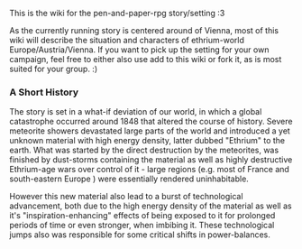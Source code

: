 This is the wiki for the pen-and-paper-rpg story/setting :3

As the currently running story is centered around of Vienna, most of this
wiki will describe the situation and characters of ethrium-world
Europe/Austria/Vienna. If you want to pick up the setting for your own
campaign, feel free to either also use add to this wiki or fork it, as
is most suited for your group. :)

### A Short History

The story is set in a what-if deviation of our world, in which a global
catastrophe occurred around 1848 that altered the course of history. Severe
meteorite showers devastated large parts of the world and introduced a yet
unknown material with high energy density, latter dubbed "Ethrium" to the
earth. What was started by the direct destruction by the meteorites, was
finished by dust-storms containing the material as well as highly destructive
Ethrium-age wars over control of it - large regions (e.g. most of France and
south-eastern Europe ) were essentially rendered uninhabitable.

However this new material also lead to a burst of technological advancement,
both due to the high energy density of the material as well as it's
"inspiration-enhancing" effects of being exposed to it for prolonged
periods of time or even stronger, when imbibing it. These technological jumps
also was responsible for some critical shifts in power-balances.

<!--
Next to the surface-sources of ethrium from the the meteorites, weirdly
enough also underground reserves have been found, leading to wild speculation
among leading scientists on the nature of ethrium.
As far as conventional research wisdom goes, the meteorites somehow caused synthesis/transformation
of precursor materials or somehow activated
or activated
alternative
at great depths + only detectable with ethrium-based sensorics? (goes well with souls/hel metapher)


the tzech are rescued by German agents

Russia stays out of this to let Germany-Austria play out
-->

<!--
--------------

** Below you find my copied-over notes (these need refactoring) **


### Aristocracy

roles x style

roles:
* head of family
* face
* public relations
* warrior
* general
* information flow
* financier 
* accountant
* black sheep
* not interested in family business
* fame-source - artist/champion (showcase skill)


style:

Habsburg
* governing
* occultistic
* paranoid
* defensive
* reckless
* stolz
* Widerstand
* Sozialdemokraten
* upstarts / soziale Kletterer
* letzter seines/ihrer Linie
* Exiladelige aus Deutschland und/oder Russland
* Lust & Liebe
* kalt
* kalkulierend
* game theorist, The Great Game
* realismus, "real-politik"
* idealismus
* mad
* possessed
* medium


# Einzelpersonen

LiebespriesterIn
SexualtherapeutIn

Economic Hitman
deutscher Banker
verbreitet Korruption
Krankheit (als motif)


Hofpropagandist

con artist
ponzi scheme

private equity, IRR++, carried interest (%)


# Häuser

Arennatz
* Familienoberhaupt 'Stahlhammer'
* 'beauty of war' (socio-darwinistic sociopath)
* kriegstreiberei
* stärkebetont
* militant
* von Linz aus, Kontrolle über dortige Stahlwerke
* financier: Angela von Arennatz, hat "weibliches" Haushalten und Wirtschaften übernommen. economic hitman / aggressive finanz

Eggenstein
* wissend
* gelehrt
* akademische Tradition
* "once the rockets are up, who cares where they come down. this is not my department, says wernher von braun"

Kriesberg
* nationalismus
* Rassistisch
* Hetze gegen Franzosen und Türken
* Herbert von Kriesberg: Halbglatze, kantig und breit gebaut, Wissenschaftler, Antologie/Rassenbiologie

Loderitz
* gier
* banking
* geld
* völlerei

Münring

Nauner

Oeyenburg

Rabenfurt
* reformierer
* burgeousie-sympathisaten
* niederer Adel

Roschewitz
* schön
* kunstaffin
* Weingüter

Selack

Schwarzenstrum
* staunch catholic
* church-affine
* information flow: Helga von Schwarzenstrum: fett, hypokritisch, gackernd, katholisch intolerant
    * Bernhardt: schwuler sohn

Tetsdorff

Witowski

Zollern

Wallner
* altes Adelsgeschlecht
* Finanzkrise vor einer Weile
* vor einer Weile Finanzbürger mit Kontakt zur Unterwelt eingeheiratet
* Kontakte zur Unterwelt

### Emperor And State

Funktionsweise des KuK-Staates: <https://de.wikipedia.org/wiki/Reichsrat_(Österreich)>
optional: die ursprüngliche Reichsratsvariante mit nur Herrenhaus und auch nur beratender Funktion

### Setting(?)

#### Meta

Darauf achten, dass Sinn und Andrej auch Content einbringen! Jeder soll eigenen Content schreiben und diesen dann in das Pad pasten.


#### Setting

Tesla- / Dieselpunk  
stalinistischer / faschistischer Staat, Despotismus  
Wissenschaftsministerien, Bürokratie-overhead, erlaubte und verbotene Wissenschaft  
Wissenschafts- / Maschinenreligion  


see pad
World: http://titanpad.com/jzxFSOB0Ru
Vienna: http://titanpad.com/H2ux7dfvEg

Name des Materials:
vanSchwarz'sche Ätherium


das in den eingängen zu offiziellen gebäuden spezielle staub schutz tore sind und man bei einem splittersturm durch eine dekontaminations kammer muss.


chars als Teil der Inquisition. Krankheit eindämmen, Masquerade wahren

deutscher bund: http://upload.wikimedia.org/wikipedia/commons/6/6c/Deutscher_Bund.png
https://de.wikipedia.org/wiki/Deutscher_Bund#Geschichte

#### Wien



#### Characters

Alex: verrückter Wissenschaftler, verbotene Wissenschaft  
Frede: Abweichlerjäger, Assassine  
Lösungen für Konflikt: a.) Frede hat sich auch gegen die Ministerien / Institute gewandt, b.) Alex hat eine (begrenzte) Ausnahmelizenz bekommen, dafür dass er sich den Jägern anschließt  


frede: http://titanpad.com/w3b9T68lYy
andrej: http://titanpad.com/tESyJmnwCW
sinn: http://titanpad.com/ikvTtC6x1Ihttp://titanpad.com/ltLpYJwEcc

7+2 refesh, 25 skill points, cap at great

rulebook


#### Offene Fragen

Was ist der Grund für die ungewöhnliche technologische Entwicklung? Für den Genius mancher Wissenschaftler\*innen? Oder ist es einfach der Zustand dieser Welt, die sich durch die richtigen/falschen Ideen hier und a entwickelt hat, wie sie es tat.

Vorschlag: Institute und Direktorat als Bezeichnung für die Wissenschaftsbürokratie

Magie / Übersinnliches / Psionik ?

### Setting Ideas


serenity of rationality, machine mind
philosophical order

####  Meta   
  
#####  Inspirations   
  
* own experience  
* news (fefe,...)  
* PP  
* fsinf  
* other fiction  
  
#####  Techniques   
  
change view / storyteller (have set of characters to play, all lv. the same)  
@character-portraial: make sure motifs are seen  
  
#####  Collective Generation   
  
focus on topics, conflicts, characters & their dynamics.  
  
####  Topics {motif}{conflict} ~ conflicts   
  
* a good story  
* science & society {owl,..}{}  
	* [Drittmittel], corporations / financial interests in science  
* academic complex {owl,...}{academics vs. non-academics: failure to communicate well, arrogance, it's the academic's jobs to explain; superstition / tech as magic}  
    * tech as magic  
* people and each other  
* different types of personalities and interaction with them  
* surveillance / privacy  
* patents / copyright / (il)legal science / ideas  
* sustainability / ecology and logistics of society  
* power mechanics  
	* [ansehen], maneuvering not to kill but to soil opponents standing & good name / make him appear a liar/fool/[unpleasant type of person]/...  
	* Game Theory, rational action  
		* deadlocks, no easy way to escape (rational agents, loss of trust,...), situation worsening  
* (mechanics of) conflicts vs. [Kompromiss]  
* how to change a society  
* everyone has reasons behind how they act   
* even within "chaos" there are group dynamics and structures  
* social aggression / can't evade / forced to see / right to act freely (as long as consensual)  
	* rights &/ social sanctions  
* dissonance of critizising and doing something and filling that organisatorial position  
* least evil ?= ally  
* banks / finances  
	* short selling  
	* default swapping  
	* more credit than [Einlagen]  
	* ...  
* .... (other problem zones of reality (and possible solutions))  
	* overblown [beamtenapparat]  
	* people don't getting credits they deserve for their substantial work   
		* dissonance between effort and visibility  
		* dissonance "doing the right thing" (for the larger community <- Kant) vs. doing what your party/liege/closer enviroment... wanted/what their line is  
	* upward and downward spirals of money  
	*   
* Vigilantism / Civil Courage  
* Police brutality / state  
* Loyalty to groups  
  
  
####  Theme   
  
Technology, Sciences and their light and dark sides (and all shades between) as well as society shaping powers  
Enlightenment vs. Romanticism and Make-Belief  
  
  
unbounded competition  
scarcity  
struggle for survival  
depression  
angst  
stress  
burnout  
forsaking, giving up on people, hero(ess) turning grey, indifference, doesn't care any more  
fragility of memory, supressing some memory  
public-private, conscious-subconscious  
sickness/illness of mind and body  
friend to enemy  
  
greater good  
confusion, overwhelming complexity  
  
tricked into a contract (they think that they understand the central word/definition but actually don't see all implications)  
  
  
  
####  Style   
  
Steampunk (Enlightenment)  
Victorian Horror (Romantics)  
Deutschspr. 19. Jh. (incl. Revolution von 1848)  
  
high fantasy/steam punk vs low fantasy/steam punk?  
pro-low: better for allowing analogies and lessons learned  
pro-high: better for dreaming away  
  
realistic personalities  
a bit of horror when desired / appropriate  
  
  
####  Magic   
  
In a way it could be people having hallucinations (so they rather question their sanity) + some monsters / mutations  
(but only low key profanities)  
~GoThrones  
  
Folky, indigenious, adapted to its traditional surroundings (and a huge advantage there) A reflection of natural processes  
  
mystic, rare  
mostly single powers / a few single powers  
plot-related (don't deploy magic for it's own sake. keep it rare)  
  
  
Magic as exploiting glitches in reality / physics   
or as high tech  
as engergy form / dimension / mutations / natural occuring (but rare) abilities  
  
mystical being dissappering at the border of drop shadows  
  

####  Technology   

(verrueckte) Wissenschaft bis hin zum High Fantasy Niveau (Girl Genius, Final Fantasy). Allerdings wird der Großteil davon vom Direktorat kontrolliert und ist dem einfachen Volk nicht zugaenglich und daher fremd wie angsteinfloeßend.   
die [Quintessenz/Funke/...] der die Erfinder befaellt und unmoegliches moeglich macht: (see MindMap)  
  
Technologiestand - Optionen:    
* Girl-Genius, more magic than anything else  
* Around WWI with pulpy addons, a bit more sombre and darkly realistic. (~the revolutionists in Legend of Korra)  
  
  
  
  
  
####  Planes of Existence   
  
* the material world  
* the undiscovered country (planes beyond material world) 
    Sinn and Frede don't want to go exploring other planes
  
####  [The Realm]   
  
government-style: very academic, rational, intrigue-ridden  
  
#####  Grande Insitutes [Ehrwürdige Institute]   
magnam instituti (sing.)  
magnificum institutorum (plur.)  
  
closely knit / intertwined  
  
#####  die Reichsregierung   
das (Reichs)Direktorat/die Aufsicht/der Rat, 5 Ratsherren/Direktoren  
das Kaisershaus beginnt sich zu verschulden (Debtocracy, Economic Hitmen)  
Schuldner werden zu Finanzaufsicht des Monarchen  
mehr Schulden werden gemacht, seine Tochter essentiell entmachtet  
das Direktorat uebernimmt das Tagesgeschaeft komplett, die Monarchin wird nur mehr zur Symbolfigur (der alten Zeiten willen)  
ihre Nachfolgerin wird vom Direktorat gewaehlt und die alte kinderlose Monarchin gezwungen diese zu adoptieren und nach einer Weile in den Ruhestand zu gehen aus "gesundheitlichen Gruenden". (es gibt allerdings Cousins/Cousinen, die vom Direktorat mittels Geisseln und Schulden kontrolliert werden, ausgeschaltet wurden oder in den Untergrund gingen)  
  
[x + 1 = magic nr] grande institutes, many minor ones  
1-2 per quarter of the capital. The larger ones ''are'' quarters  
originally focused around one field of research / technology / service to community   
  
  
  
---------------------------------------------------  
  
####  The Horizon Hunters / Jäger des Horizonts   
  
Explorers  
pushing the boundaries of what's known  
outer space?  
other planes?  
(Ant)arctic  
deep sea  
caves  
jungles  
hazardous areas  
  
ships  
airships  
submarines  
  
---------------------------------------------------  
---------------------------------------------------  
  
####  Dynamists / Dynamisten   
official name: magnam instituti []  
  
Steel and Lightning  
  
Classical Physics  
  
Architects  
buildings  
  
Mechanics  
tanks  
ships  
automatic guns  
mechanized war  
  
Electrodyne  
Mechatronik  
High Energy (weapons)  
energy weapons  
ether  
  
  
---------------------------------------------------  
---------------------------------------------------  
  
####    
white clothing ("white cloaks / Weismäntel")  
transform  
heal  
The Maesters (though name fits all)  
masters of life and matter  
within, infinitely small, life  
Alchemists and Medicii  
  
Chemie  
explosives  
chemical weapons  
  
Medizin  
poisons  
genetech / "Frankensteins"  
biological weapons  
  
---------------------------------------------------  
---------------------------------------------------  
  
####    
magnam instituti oeconomicis  
The United Guilds   
Gold / Gülden  
  
Finances (in association with Math: "free of human factor" / dehumanized economics vs. humanized economics)  
banks / finances  
	* short selling  
	* default swapping  
	* more credit than [Einlagen]  
	* ...  
	* upward and downward spirals of money  
overblown [beamtenapparat]  
  
sustainability / ecology and logistics of society  
  
patents / copyright / (il)legal science / ideas / pure thought  
  
Governance / Bureaucracy? (or have the monarchs bureaucrats do that?)  
  
---------------------------------------------------  
---------------------------------------------------  
  
Time keepers  
  
Mathematik/Informatik  
      
computing machines / differential engines  
entropy / patterns in chaos  
simulations / predictions  
clanks  
  
Game Theory, rational action  
* deadlocks, no easy way to escape (rational agents, loss of trust,...), situation worsening  
  
  
---------------------------------------------------  
---------------------------------------------------  
  
Farming / Ranching / Agrar Industry  
produce food  
~BOKU  
  
---------------------------------------------------  
---------------------------------------------------  
  
War?  
Strategy  
Infantry  
Guardsmen  
close cooporation with Dynamists  
~MilAk  
  
---------------------------------------------------  
---------------------------------------------------  
  
("akzeptable") Kunst  
Bild  
Musik  
Tanz  
Theaterwissenschaften  
have influence on high society  
~Angwedante/Bildendende/Musik/Theater  
  
---------------------------------------------------  
---------------------------------------------------  
  
Archeology  
"korrekte" Geschichte  
  
  
Everything needed for life:  
water  
food  
shelter  
transportation  
communication  
  
  
  
Government forms  
anarchists  
democrats  
monarchists  
...  
  
  
  
telecommunication / telegraph, a bit wireless  
  
  
  
  
surveillance / privacy  
Police brutality / state  
  
  
---------------------------------------------------  
  
Linguistics  
  
Sociology  
Media Theory  
PR / Propaganda / media control (media = print and mouth-to-mouth atm)  
how to change a society / people  
  
Brainwashing  
  
Psychology  
"Asylums"  
Victorian madness / cruelty in asylums  
  
Information, Spying  
(counter-)intelligence  
  
  
---------------------------------------------------  
  
  
Politics (all with varying styles. No official leadership -> more conflict)  
Krieg/Strategie (all with varying styles. No official military leadership -> more conflict)  
Assassination (all with varying styles, not official)  
  
---------------------------------  
  
3 layers?  
houses (by birth/adoption), institutes, secret societies  
  
  
don't mix up tools and their users too much; users have goals! (and organize around them)  
  
Structure around courts / social arenas!! (or at least make sure there's one within them; a lot of people, a lot of interests)  
Each should have a distinct style / theme relevant to the major conflict  
  
the diverse images of (natural/social) scientists / technicians   
each with strengths and weaknesses (knw / stats / social)  
  
even within "chaos" there are group dynamics and structures  
  
  
---------------------------------  
other settings:   
fate-steampunk: by nations  
  
  
  
vampire owod:  
  
Cammarilla  
Anarchs  
Sabbat  
Independents (!)  
  
Lasombra: keepers, psycho-torture  
Tzmisce: Fiends  
Ventrue: blue-bloods, patricians, warlords  
Nosferatu: sewer rats, lepers  
Toreador: Artisans, degenerates  
Brujah: Rabble, Zealots, Idealists  
Gangrel: Outlanders, Survivor, People of the Land  
Malkavian: madmen, Freaks, prophets  
Tremere: Warlocks, ursurpers  
Assamite: Assassins, Saracens, Foreigners  
Giovanni: Necromancers, Mafiosi  
Ravnos: Charlatans, Deceivers  
Setite: Serpents, Corrupters, Tempters  
Baali: Demons  
Cappadocian: monks  
Salubri: Unicorns, Soulsuckers  
  
  
requiem:  
lancea sancta  
circle of the crone?  
cathargean movement?  
invictus  
ordo dracul  
VII: hunters of their kin  
  
Daeva: seductive, decadent,   
Mekhet: (manipulator from) shadows, knowledge-seekers,   
Nosferatu: fear  
daeva  
  
  
  
  
Religion?  
Technomancy?  
Magic?  
  
  
  
####  [Anti-royal Movement]   
  
1848   
2. Erwachen / Frühlingsbewegung  
Volksfront / Volkswille  
Morgendämmerung  
marxistisch/leninistisch?  
  
####  The Autarki / Free People [Freie Volk]   
  
Outlanders / Rebels / Guerilleros / Indigenious Tribes in wild regions close to edge of the Empire   
survival experts  
living autarkly  
  
  
####  The Rat Queen/King / Knight of Rats / ...    
  
####  Morpheus   
  
Der dunkle Koloss (often appears as frightening giant in dreams) (?)  
"shaper [of dreams]"  
Can change shape  
Appears in Dreams  
Mystic / Magician / Sorcerer / Mesmerist / Collective figment, collective hallucination / Spirit/Demon/otherworldy being  
has agenda  
  
####  Lord of Spiders   
  
mysterious intriguer with vast network of contacts and spies (has many "spiders" everywhere, "a little spider told me")  
  
  
####  Other Realms   
  
2 visible (power/conflict triangle for interesting dynamics)  
  
#####  Oedlaender von [ ]   
  
formerly a large province of the realm  
got devastated during a large (civil) war  
shrouded in deadly fogs that also act as natural barrier  
many underground settlements  
  
  
very survival oriented society  
good at cooperating / group tactics  
alien philosophy / mindset?  
  
#####  [Assassin's / Brotherhood / ... ]   
  
deploy / kill with hallucinogenic gas ("we were attacked by phantoms")  
  
  
  
  
B.F. Triade / Family / Clan  
have a special breeding night with a lot of wife swapping -> all children are of all fathers   
  
  
####  Everyday life   
  
  
  
#####  die Reichsregierung   
  
das (Reichs)Direktorat/die Aufsicht/der Rat, 5 Ratsherren/Direktoren (Oligarchy)    
they regulate all science ("dangerous if weird science can run rampant" + Praezedenzfall/Katastrophe)     
Lizenz/Patente als Erlaubnis; illegal science; Kommision fuer [Fachrichtung] vergibt Forschungspatente    
they rule like casino owners, by playing all below them against each other via their desires and wishes, exploiting them as they struggle to survive/rise, giving fake choices; exact psychical pressure    
  
  
  
das Kaisershaus beginnt sich zu verschulden (Debtocracy, Economic Hitmen)    
Schuldner werden zu Finanzaufsicht des Monarchen    
mehr Schulden werden gemacht, seine Tochter essentiell entmachtet    
das Direktorat uebernimmt das Tagesgeschaeft komplett, die Monarchin wird nur mehr zur Symbolfigur (der alten Zeiten willen)    
ihre Nachfolgerin wird vom Direktorat gewaehlt und die alte kinderlose Monarchin gezwungen diese zu adoptieren und nach einer Weile in den Ruhestand zu gehen aus "gesundheitlichen Gruenden". (es gibt allerdings Cousins/Cousinen, die vom Direktorat mittels Geisseln und Schulden kontrolliert werden, ausgeschaltet wurden oder in den Untergrund gingen)    
    
    
    
other ideas:    
Doctores / Medicii von [ ] / Alchemisten von [ ]    
pathology, mad medicine, plague bringer/war    
bio-sciences, potions    
use mutated war beasts    
alien minds, transcendence oriented?    
arabic/moorish/asian    
    
a military junta / militaristic nation/society    
  
---------------------------
  
  
the setting  
the characters  
	* their reasons  
  
dramatis personae / acteurs  
the world / locales	  
relationships  
change (directions, threat/improvement resp. constructive/destructive and in between)  
  
People affected should be shown, even if off-scene  
  
Everything needed for good stories  
  
  
--------------------  
  
Style:  
references: Girl Genius, Dresden Kodak, Wild-Wild-West, SotC, Final Fantasy XI(II)  
  
---------------------  
  
Some questions:  
  
What do you expect of the game? what type of story?  
  
want mystical-type magic (spirits, things from beyond, willworkers, aether) or just pure mad science?  
Magic: exists beside the science of the modern humanity? Present (wizard orders), or only practiced by hidden cults and "uncivilised" people? flashy or rather subtle in its workings?  
arcane spell as programs / complex energy patterns, maths, mental structures  
golems ~ robots  
  
own world? +completely free, (-much to generate)  
or alternative europe: tech advances since Rennaissance, or industrial revo in Rome, or appearance of mad science during industrial revolution  
history will change accordingly: i.e. 30 years war was first world war instead [rennaisance variant], kk  
  
  
other ideas:  
Doctores / Medicii von [ ] / Alchemisten von [ ]  
pathology, mad medicine, plague bringer/war  
bio-sciences, potions  
use mutated war beasts  
alien minds, transcendence oriented?  
arabic/moorish/asian  
  
  
venturing / racing to the heart of the ancient machine / a factory / complex to:  
* find out what it's about  
* (de)activate it  
* ...  
  
#####  Religion   
  
analogues christiansm, buddhism, taoism or more schamanism?  

--------------------  
  
style: Tesla & Dieselpunk  
references: Girl Genius, Dresden Kodak, Wild-Wild-West, SotC, Final Fantasy XI(II)  


(Ottomanisches) Reich, von Meteorit zerschlagen, vereinzelte Stämme ziehen herum
Reich, das im Krieg zerstört wurde und komplett ruiniert / in einem post-apokalyptischen lebensfeindlichen Zustand ist
toxische Nebel

### Morpheus


French evo theory by observing species around them adapt

engineers drawn by Morpheus:

* comp eng working on early calculating automaton
* cloning biologist
* milieu scientists getting their hands on the notes
* anyone who gets access to aurelia's notes



morpheus gets betrayed by a frightened henchperson in the castle (Joe to deal with them) 
the electro technician

### Milieu

* gangsters
* former soldiers in his Majesties army
* boxer
* rligious guy
* a niece of the queen of rats earning her spurs, milieu princess
* baptist, drowns people
* two bickering siblings
* criminal gone straight
* security comp / agent / craftsman


# Mafia favours

assassinate s.o. of kkAWT only they can get close (low conscience variants: only place parcel bomb, only divulge location / bait to a location / deliver to the knife) blood for blood
-->
